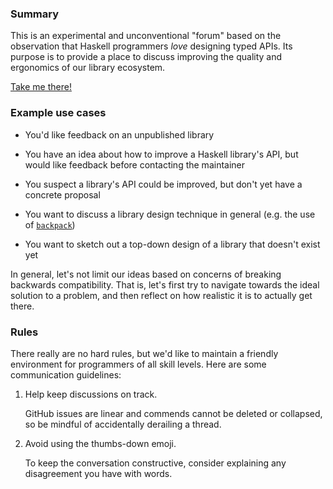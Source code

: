 ### Summary

This is an experimental and unconventional "forum" based on the observation that Haskell programmers _love_ designing typed APIs. Its purpose is to provide a place to discuss improving the quality and ergonomics of our library ecosystem.

[Take me there!](https://github.com/haskell-api-discussions/haskell-api-discussions/issues)

### Example use cases

+ You'd like feedback on an unpublished library

+ You have an idea about how to improve a Haskell library's API, but would like feedback before contacting the maintainer

+ You suspect a library's API could be improved, but don't yet have a concrete proposal

+ You want to discuss a library design technique in general (e.g. the use of [`backpack`](https://ghc.haskell.org/trac/ghc/wiki/Backpack))

+ You want to sketch out a top-down design of a library that doesn't exist yet

In general, let's not limit our ideas based on concerns of breaking backwards compatibility. That is, let's first try to navigate towards the ideal solution to a problem, and then reflect on how realistic it is to actually get there.

### Rules

There really are no hard rules, but we'd like to maintain a friendly environment for programmers of all skill levels. Here are some communication guidelines:

1. Help keep discussions on track.

   GitHub issues are linear and commends cannot be deleted or collapsed, so be mindful of accidentally derailing a thread.

2. Avoid using the thumbs-down emoji.

   To keep the conversation constructive, consider explaining any disagreement you have with words.

